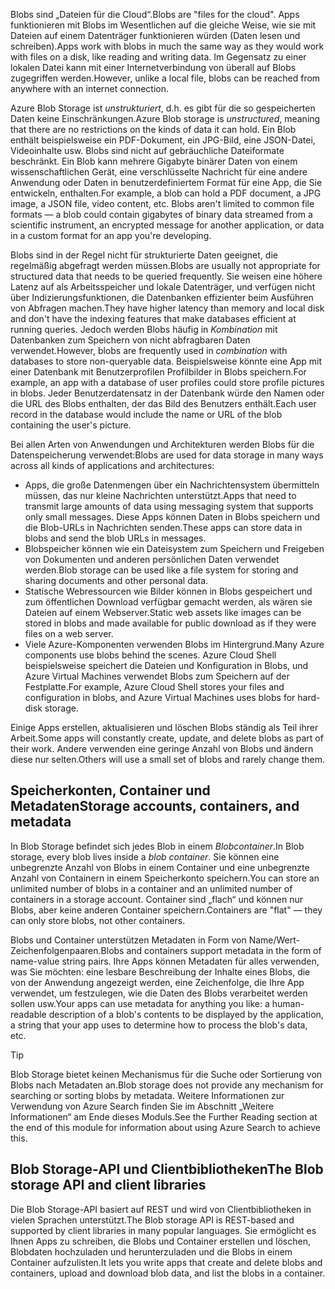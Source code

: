 <span data-ttu-id="adf05-101">Blobs sind „Dateien für die Cloud“.</span><span class="sxs-lookup"><span data-stu-id="adf05-101">Blobs are "files for the cloud".</span></span> <span data-ttu-id="adf05-102">Apps funktionieren mit Blobs im Wesentlichen auf die gleiche Weise, wie sie mit Dateien auf einem Datenträger funktionieren würden (Daten lesen und schreiben).</span><span class="sxs-lookup"><span data-stu-id="adf05-102">Apps work with blobs in much the same way as they would work with files on a disk, like reading and writing data.</span></span> <span data-ttu-id="adf05-103">Im Gegensatz zu einer lokalen Datei kann mit einer Internetverbindung von überall auf Blobs zugegriffen werden.</span><span class="sxs-lookup"><span data-stu-id="adf05-103">However, unlike a local file, blobs can be reached from anywhere with an internet connection.</span></span>

<span data-ttu-id="adf05-104">Azure Blob Storage ist *unstrukturiert*, d.h. es gibt für die so gespeicherten Daten keine Einschränkungen.</span><span class="sxs-lookup"><span data-stu-id="adf05-104">Azure Blob storage is *unstructured*, meaning that there are no restrictions on the kinds of data it can hold.</span></span> <span data-ttu-id="adf05-105">Ein Blob enthält beispielsweise ein PDF-Dokument, ein JPG-Bild, eine JSON-Datei, Videoinhalte usw. Blobs sind nicht auf gebräuchliche Dateiformate beschränkt. Ein Blob kann mehrere Gigabyte binärer Daten von einem wissenschaftlichen Gerät, eine verschlüsselte Nachricht für eine andere Anwendung oder Daten in benutzerdefiniertem Format für eine App, die Sie entwickeln, enthalten.</span><span class="sxs-lookup"><span data-stu-id="adf05-105">For example, a blob can hold a PDF document, a JPG image, a JSON file, video content, etc. Blobs aren't limited to common file formats &mdash; a blob could contain gigabytes of binary data streamed from a scientific instrument, an encrypted message for another application, or data in a custom format for an app you're developing.</span></span>

<span data-ttu-id="adf05-106">Blobs sind in der Regel nicht für strukturierte Daten geeignet, die regelmäßig abgefragt werden müssen.</span><span class="sxs-lookup"><span data-stu-id="adf05-106">Blobs are usually not appropriate for structured data that needs to be queried frequently.</span></span> <span data-ttu-id="adf05-107">Sie weisen eine höhere Latenz auf als Arbeitsspeicher und lokale Datenträger, und verfügen nicht über Indizierungsfunktionen, die Datenbanken effizienter beim Ausführen von Abfragen machen.</span><span class="sxs-lookup"><span data-stu-id="adf05-107">They have higher latency than memory and local disk and don't have the indexing features that make databases efficient at running queries.</span></span> <span data-ttu-id="adf05-108">Jedoch werden Blobs häufig in *Kombination* mit Datenbanken zum Speichern von nicht abfragbaren Daten verwendet.</span><span class="sxs-lookup"><span data-stu-id="adf05-108">However, blobs are frequently used in *combination* with databases to store non-queryable data.</span></span> <span data-ttu-id="adf05-109">Beispielsweise könnte eine App mit einer Datenbank mit Benutzerprofilen Profilbilder in Blobs speichern.</span><span class="sxs-lookup"><span data-stu-id="adf05-109">For example, an app with a database of user profiles could store profile pictures in blobs.</span></span> <span data-ttu-id="adf05-110">Jeder Benutzerdatensatz in der Datenbank würde den Namen oder die URL des Blobs enthalten, der das Bild des Benutzers enthält.</span><span class="sxs-lookup"><span data-stu-id="adf05-110">Each user record in the database would include the name or URL of the blob containing the user's picture.</span></span>

<span data-ttu-id="adf05-111">Bei allen Arten von Anwendungen und Architekturen werden Blobs für die Datenspeicherung verwendet:</span><span class="sxs-lookup"><span data-stu-id="adf05-111">Blobs are used for data storage in many ways across all kinds of applications and architectures:</span></span>

- <span data-ttu-id="adf05-112">Apps, die große Datenmengen über ein Nachrichtensystem übermitteln müssen, das nur kleine Nachrichten unterstützt.</span><span class="sxs-lookup"><span data-stu-id="adf05-112">Apps that need to transmit large amounts of data using messaging system that supports only small messages.</span></span> <span data-ttu-id="adf05-113">Diese Apps können Daten in Blobs speichern und die Blob-URLs in Nachrichten senden.</span><span class="sxs-lookup"><span data-stu-id="adf05-113">These apps can store data in blobs and send the blob URLs in messages.</span></span>
- <span data-ttu-id="adf05-114">Blobspeicher können wie ein Dateisystem zum Speichern und Freigeben von Dokumenten und anderen persönlichen Daten verwendet werden.</span><span class="sxs-lookup"><span data-stu-id="adf05-114">Blob storage can be used like a file system for storing and sharing documents and other personal data.</span></span>
- <span data-ttu-id="adf05-115">Statische Webressourcen wie Bilder können in Blobs gespeichert und zum öffentlichen Download verfügbar gemacht werden, als wären sie Dateien auf einem Webserver.</span><span class="sxs-lookup"><span data-stu-id="adf05-115">Static web assets like images can be stored in blobs and made available for public download as if they were files on a web server.</span></span>
- <span data-ttu-id="adf05-116">Viele Azure-Komponenten verwenden Blobs im Hintergrund.</span><span class="sxs-lookup"><span data-stu-id="adf05-116">Many Azure components use blobs behind the scenes.</span></span> <span data-ttu-id="adf05-117">Azure Cloud Shell beispielsweise speichert die Dateien und Konfiguration in Blobs, und Azure Virtual Machines verwendet Blobs zum Speichern auf der Festplatte.</span><span class="sxs-lookup"><span data-stu-id="adf05-117">For example, Azure Cloud Shell stores your files and configuration in blobs, and Azure Virtual Machines uses blobs for hard-disk storage.</span></span>

<span data-ttu-id="adf05-118">Einige Apps erstellen, aktualisieren und löschen Blobs ständig als Teil ihrer Arbeit.</span><span class="sxs-lookup"><span data-stu-id="adf05-118">Some apps will constantly create, update, and delete blobs as part of their work.</span></span> <span data-ttu-id="adf05-119">Andere verwenden eine geringe Anzahl von Blobs und ändern diese nur selten.</span><span class="sxs-lookup"><span data-stu-id="adf05-119">Others will use a small set of blobs and rarely change them.</span></span>

## <a name="storage-accounts-containers-and-metadata"></a><span data-ttu-id="adf05-120">Speicherkonten, Container und Metadaten</span><span class="sxs-lookup"><span data-stu-id="adf05-120">Storage accounts, containers, and metadata</span></span>

<span data-ttu-id="adf05-121">In Blob Storage befindet sich jedes Blob in einem *Blobcontainer*.</span><span class="sxs-lookup"><span data-stu-id="adf05-121">In Blob storage, every blob lives inside a *blob container*.</span></span> <span data-ttu-id="adf05-122">Sie können eine unbegrenzte Anzahl von Blobs in einem Container und eine unbegrenzte Anzahl von Containern in einem Speicherkonto speichern.</span><span class="sxs-lookup"><span data-stu-id="adf05-122">You can store an unlimited number of blobs in a container and an unlimited number of containers in a storage account.</span></span> <span data-ttu-id="adf05-123">Container sind „flach“ und können nur Blobs, aber keine anderen Container speichern.</span><span class="sxs-lookup"><span data-stu-id="adf05-123">Containers are "flat" &mdash; they can only store blobs, not other containers.</span></span>

<span data-ttu-id="adf05-124">Blobs und Container unterstützen Metadaten in Form von Name/Wert-Zeichenfolgenpaaren.</span><span class="sxs-lookup"><span data-stu-id="adf05-124">Blobs and containers support metadata in the form of name-value string pairs.</span></span> <span data-ttu-id="adf05-125">Ihre Apps können Metadaten für alles verwenden, was Sie möchten: eine lesbare Beschreibung der Inhalte eines Blobs, die von der Anwendung angezeigt werden, eine Zeichenfolge, die Ihre App verwendet, um festzulegen, wie die Daten des Blobs verarbeitet werden sollen usw.</span><span class="sxs-lookup"><span data-stu-id="adf05-125">Your apps can use metadata for anything you like: a human-readable description of a blob's contents to be displayed by the application, a string that your app uses to determine how to process the blob's data, etc.</span></span>

> [!TIP]
> <span data-ttu-id="adf05-126">Blob Storage bietet keinen Mechanismus für die Suche oder Sortierung von Blobs nach Metadaten an.</span><span class="sxs-lookup"><span data-stu-id="adf05-126">Blob storage does not provide any mechanism for searching or sorting blobs by metadata.</span></span> <span data-ttu-id="adf05-127">Weitere Informationen zur Verwendung von Azure Search finden Sie im Abschnitt „Weitere Informationen“ am Ende dieses Moduls.</span><span class="sxs-lookup"><span data-stu-id="adf05-127">See the Further Reading section at the end of this module for information about using Azure Search to achieve this.</span></span>

## <a name="the-blob-storage-api-and-client-libraries"></a><span data-ttu-id="adf05-128">Blob Storage-API und Clientbibliotheken</span><span class="sxs-lookup"><span data-stu-id="adf05-128">The Blob storage API and client libraries</span></span>

<span data-ttu-id="adf05-129">Die Blob Storage-API basiert auf REST und wird von Clientbibliotheken in vielen Sprachen unterstützt.</span><span class="sxs-lookup"><span data-stu-id="adf05-129">The Blob storage API is REST-based and supported by client libraries in many popular languages.</span></span> <span data-ttu-id="adf05-130">Sie ermöglicht es Ihnen Apps zu schreiben, die Blobs und Container erstellen und löschen, Blobdaten hochzuladen und herunterzuladen und die Blobs in einem Container aufzulisten.</span><span class="sxs-lookup"><span data-stu-id="adf05-130">It lets you write apps that create and delete blobs and containers, upload and download blob data, and list the blobs in a container.</span></span>
